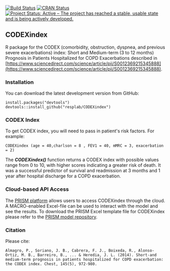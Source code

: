 [![Build Status](https://travis-ci.org/resplab/CODEXindex.svg?branch=master)](https://travis-ci.org/resplab/CODEXindex)
[![CRAN Status](https://www.r-pkg.org/badges/version/CODEXindex)](https://cran.r-project.org/web/packages/CODEXindex/index.html)
[![Project Status: Active – The project has reached a stable, usable state and is being actively developed.](https://www.repostatus.org/badges/latest/active.svg)](https://www.repostatus.org/#active)

## CODEXindex

R package for the CODEX (comorbidity, obstruction, dyspnea, and previous severe exacerbations) index: Short and Medium-term (3 to 12 months) Prognosis in Patients Hospitalized for COPD Exacerbations described in [https://www.sciencedirect.com/science/article/pii/S0012369215345888](https://www.sciencedirect.com/science/article/pii/S0012369215345888).

### Installation

You can download the latest development version from GitHub:

```
install.packages("devtools")
devtools::install_github("resplab/CODEXindex")
```


### CODEX Index

To get CODEX index, you will need to pass in patient's risk factors. For example: 

```
CODEXindex (age = 40,charlson = 8 , FEV1 = 40, mMRC = 3, exacerbation = 2)
```

The ***CODEXindex()*** function returns a CODEX index with possible values range from 0 to 10, with higher scores indicating a greater risk of death. It was a successful predictor of survival and readmission at 3 months and 1 year after hospital discharge for a COPD exacerbation. 

### Cloud-based API Access
The [PRISM platform](http://prism.resp.core.ubc.ca) allows users to access CODEXindex through the cloud. A MACRO-enabled Excel-file can be used to interact with the model and see the results. To download the PRISM Excel template file for CODEXindex please refer to the [PRISM model repository](http://resp.core.ubc.ca/ipress/prism).


### Citation

Please cite: 

```
Almagro, P., Soriano, J. B., Cabrera, F. J., Boixeda, R., Alonso-Ortiz, M. B., Barreiro, B., ... & Heredia, J. L. (2014). Short-and medium-term prognosis in patients hospitalized for COPD exacerbation: the CODEX index. Chest, 145(5), 972-980.
```
